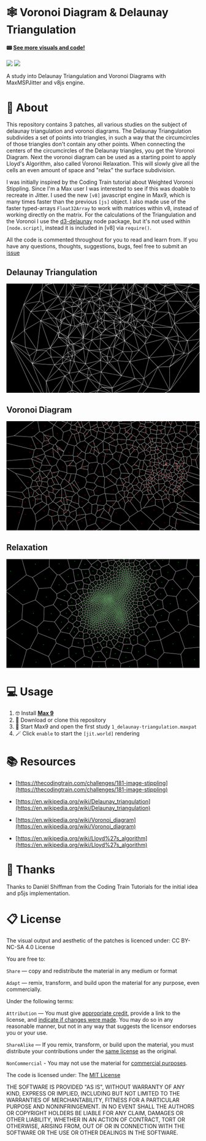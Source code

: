 # 🕸 Voronoi Diagram & Delaunay Triangulation

#### 📟 [See more visuals and code!](http://gumroad.com/tmhglnd)

[![](https://img.shields.io/static/v1?label=Support%20on%20Ko-Fi&message=%E2%9D%A4&logo=Kofi)](https://ko-fi.com/I2I3SV7FX)
[![](https://img.shields.io/static/v1?label=Support%20on%20Patreon&message=%E2%9D%A4&logo=Patreon)](https://www.patreon.com/bePatron?u=9649817)

A study into Delaunay Triangulation and Voronoi Diagrams with MaxMSPJitter and v8js engine.

# 🔎 About

This repository contains 3 patches, all various studies on the subject of delaunay triangulation and voronoi diagrams. The Delaunay Triangulation subdivides a set of points into triangles, in such a way that the circumcircles of those triangles don't contain any other points. When connecting the centers of the circumcircles of the Delaunay triangles, you get the Voronoi Diagram. Next the voronoi diagram can be used as a starting point to apply Lloyd's Algorithm, also called Voronoi Relaxation. This will slowly give all the cells an even amount of space and "relax" the surface subdivision.

I was initially inspired by the Coding Train tutorial about Weighted Voronoi Stippling. Since I'm a Max user I was interested to see if this was doable to recreate in Jitter. I used the new `[v8]` javascript engine in Max9, which is many times faster than the previous `[js]` object. I also made use of the faster typed-arrays `Float32Array` to work with matrices within v8, instead of working directly on the matrix. For the calculations of the Triangulation and the Voronoi I use the [d3-delaunay](https://www.npmjs.com/package/d3-delaunay) node package, but it's not used within `[node.script]`, instead it is included in [v8] via `require()`. 

All the code is commented throughout for you to read and learn from. If you have any questions, thoughts, suggestions, bugs, feel free to submit an [issue](https://github.com/tmhglnd/voronoi-triangulation/issues) 

## Delaunay Triangulation

![](./media/export.png)

## Voronoi Diagram

![](./media/export6.png)

## Relaxation

![](./media/export12.png)

# 💻 Usage 

1. 🤓 Install [**Max 9**](https://cycling74.com/downloads)
2. 👾 Download or clone this repository
3. 🚀 Start Max9 and open the first study `1_delaunay-triangulation.maxpat`
4. 🪄 Click `enable` to start the `[jit.world]` rendering

# 📚 Resources

- [https://thecodingtrain.com/challenges/181-image-stippling](https://thecodingtrain.com/challenges/181-image-stippling)

- [https://en.wikipedia.org/wiki/Delaunay_triangulation](https://en.wikipedia.org/wiki/Delaunay_triangulation)

- [https://en.wikipedia.org/wiki/Voronoi_diagram](https://en.wikipedia.org/wiki/Voronoi_diagram)

- [https://en.wikipedia.org/wiki/Lloyd%27s_algorithm](https://en.wikipedia.org/wiki/Lloyd%27s_algorithm)

# 🙏 Thanks

Thanks to Daniël Shiffman from the Coding Train Tutorials for the initial idea and p5js implementation.

# 📋 License

The visual output and aesthetic of the patches is licenced under: CC BY-NC-SA 4.0 License

You are free to:

`Share` — copy and redistribute the material in any medium or format

`Adapt` — remix, transform, and build upon the material for any purpose, even commercially.

Under the following terms:

`Attribution` — You must give [appropriate credit](https://creativecommons.org/licenses/by-nc-sa/4.0/#ref-appropriate-credit), provide a link to the license, and [indicate if changes were made](https://creativecommons.org/licenses/by-nc-sa/4.0/#ref-indicate-changes). You may do so in any reasonable manner, but not in any way that suggests the licensor endorses you or your use.

`ShareAlike` — If you remix, transform, or build upon the material, you must distribute your contributions under the [same license](https://creativecommons.org/licenses/by-nc-sa/4.0/#ref-same-license) as the original.

`NonCommercial` - You may not use the material for [commercial purposes](https://creativecommons.org/licenses/by-nc-sa/4.0/#ref-commercial-purposes).

The code is licensed under: The [MIT License](https://mit-license.org/)

THE SOFTWARE IS PROVIDED "AS IS", WITHOUT WARRANTY OF ANY KIND, EXPRESS OR IMPLIED, INCLUDING BUT NOT LIMITED TO THE WARRANTIES OF MERCHANTABILITY, FITNESS FOR A PARTICULAR PURPOSE AND NONINFRINGEMENT. IN NO EVENT SHALL THE AUTHORS OR COPYRIGHT HOLDERS BE LIABLE FOR ANY CLAIM, DAMAGES OR OTHER LIABILITY, WHETHER IN AN ACTION OF CONTRACT, TORT OR OTHERWISE, ARISING FROM, OUT OF OR IN CONNECTION WITH THE SOFTWARE OR THE USE OR OTHER DEALINGS IN THE SOFTWARE.